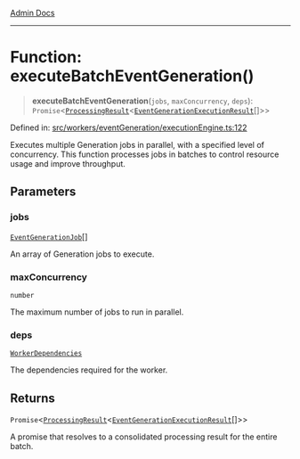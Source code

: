 [Admin Docs](/)

***

# Function: executeBatchEventGeneration()

> **executeBatchEventGeneration**(`jobs`, `maxConcurrency`, `deps`): `Promise`\<[`ProcessingResult`](../../types/interfaces/ProcessingResult.md)\<[`EventGenerationExecutionResult`](../interfaces/EventGenerationExecutionResult.md)[]\>\>

Defined in: [src/workers/eventGeneration/executionEngine.ts:122](https://github.com/Sourya07/talawa-api/blob/3df16fa5fb47e8947dc575f048aef648ae9ebcf8/src/workers/eventGeneration/executionEngine.ts#L122)

Executes multiple Generation jobs in parallel, with a specified level of concurrency.
This function processes jobs in batches to control resource usage and improve throughput.

## Parameters

### jobs

[`EventGenerationJob`](../interfaces/EventGenerationJob.md)[]

An array of Generation jobs to execute.

### maxConcurrency

`number`

The maximum number of jobs to run in parallel.

### deps

[`WorkerDependencies`](../../types/interfaces/WorkerDependencies.md)

The dependencies required for the worker.

## Returns

`Promise`\<[`ProcessingResult`](../../types/interfaces/ProcessingResult.md)\<[`EventGenerationExecutionResult`](../interfaces/EventGenerationExecutionResult.md)[]\>\>

A promise that resolves to a consolidated processing result for the entire batch.
